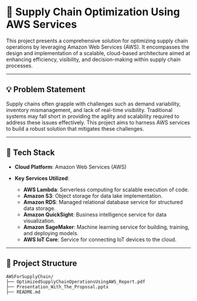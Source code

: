 # 🚚 Supply Chain Optimization Using AWS Services

This project presents a comprehensive solution for optimizing supply chain operations by leveraging Amazon Web Services (AWS). It encompasses the design and implementation of a scalable, cloud-based architecture aimed at enhancing efficiency, visibility, and decision-making within supply chain processes.

---

## 💡 Problem Statement

Supply chains often grapple with challenges such as demand variability, inventory mismanagement, and lack of real-time visibility. Traditional systems may fall short in providing the agility and scalability required to address these issues effectively. This project aims to harness AWS services to build a robust solution that mitigates these challenges.

---

## 🧰 Tech Stack

* **Cloud Platform**: Amazon Web Services (AWS)
* **Key Services Utilized**:

  * **AWS Lambda**: Serverless computing for scalable execution of code.
  * **Amazon S3**: Object storage for data lake implementation.
  * **Amazon RDS**: Managed relational database service for structured data storage.
  * **Amazon QuickSight**: Business intelligence service for data visualization.
  * **Amazon SageMaker**: Machine learning service for building, training, and deploying models.
  * **AWS IoT Core**: Service for connecting IoT devices to the cloud.

---

## 📁 Project Structure

```
AWSForSupplyChain/
├── OptimizedSupplyChainOperationsUsingAWS_Report.pdf
├── Presentation_With_The_Proposal.pptx
├── README.md
```

